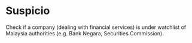 # Suspicio

Check if a company (dealing with financial services) is under watchlist of Malaysia authorities (e.g. Bank Negara, Securities Commission).

